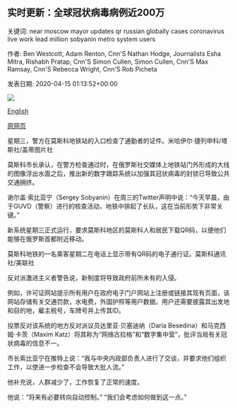 ## 实时更新：全球冠状病毒病例近200万

关键词: near moscow mayor updates qr russian globally cases coronavirus live work lead million sobyanin metro system users

作者: Ben Westcott, Adam Renton, Cnn'S Nathan Hodge, Journalists Esha Mitra, Rishabh Pratap, Cnn'S Simon Cullen, Simon Cullen, Cnn'S Max Ramsay, Cnn'S Rebecca Wright, Cnn'S Rob Picheta

发表日期: 2020-04-15 01:13:52+00:00

![](https://cdn.cnn.com/cnnnext/dam/assets/200213161538-cdc-novel-coronavirus-test-kit-super-tease.jpg)

[English](Live%20updates%3A%20Coronavirus%20cases%20near%202%20million%20globally.md)

[原网页](https://edition.cnn.com/asia/live-news/coronavirus-pandemic-intl-04-15-20/index.html)

星期三，警方在莫斯科地铁站的入口检查了通勤者的证件。米哈伊尔·捷列申科/塔斯社/盖蒂图片社

莫斯科市长承认，在警方检查通过时，在俄罗斯社交媒体上地铁站门外形成的大线的图像浮出水面之后，推出新的数字跟踪系统以加强其冠状病毒的封锁已导致公共交通拥挤。

谢尔盖·索比亚宁（Sergey Sobyanin）在周三的Twitter声明中说：“今天早晨，由于GUVD（警察）进行的核查活动，地铁中排起了长队，这在当前形势下非常关键。”

新系统星期三正式运行，要求莫斯科地区的莫斯科人和居民下载QR码，以便他们能够在俄罗斯首都附近移动。

莫斯科地铁的一名乘客星期二在电话上显示带有QR码的电子通行证。莫斯科通讯社/美联社

反对派激进主义者警告说，新制度将导致政府前所未有的入侵。

例如，许可证网站提示所有用户在政府电子门户网站上注册或链接其现有页面，该网站存储有关交通罚款，水电费，外国护照等用户数据。用户还需要披露其出发地和目的地，雇主税号，车牌号并上传其ID。

投票反对该系统的地方反对派议员达里亚·贝塞迪纳（Daria Besedina）和马克西姆·卡茨（Maxim Katz）将其称为“网络古拉格”和“数字集中营”，批评当局有关冠状病毒的信息不一。

市长索比亚宁在推特上说：“我与中央内政部负责人进行了交谈，并要求他们组织工作，以使进一步检查不会导致大批人流。”

他补充说，人群减少了，工作恢复了正常的速度。

他说：“将来有必要转向自动控制。” “我们会考虑如何做到这一点。”
